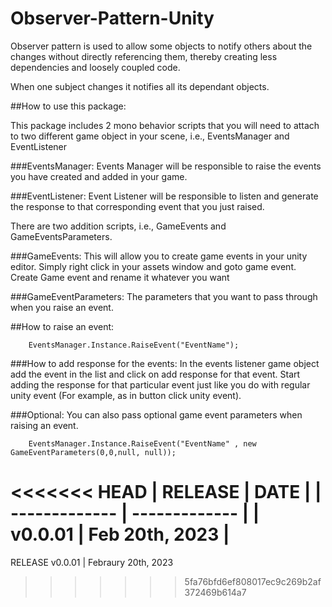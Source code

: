 # Observer-Pattern-Unity

Observer pattern is used to allow some objects to notify others about the changes without directly referencing them, thereby creating less dependencies and loosely coupled code.

When one subject changes it notifies all its dependant objects.

##How to use this package:

This package includes 2 mono behavior scripts that you will need to attach to two different game object in your scene, i.e., EventsManager and EventListener

###EventsManager:
Events Manager will be responsible to raise the events you have created and added in your game.

###EventListener:
Event Listener will be responsible to listen and generate the response to that corresponding event that you just raised.

There are two addition scripts, i.e., GameEvents and GameEventsParameters.

###GameEvents:
This will allow you to create game events in your unity editor.
Simply right click in your assets window and goto game event. Create Game event and rename it whatever you want

###GameEventParameters:
The parameters that you want to pass through when you raise an event.


##How to raise an event:
```
    EventsManager.Instance.RaiseEvent("EventName");
```


###How to add response for the events:
In the events listener game object add the event in the list and click on add response for that event.
Start adding the response for that particular event just like you do with regular unity event (For example, as in button click unity event).

###Optional:
You can also pass optional game event parameters when raising an event.
```
    EventsManager.Instance.RaiseEvent("EventName" , new GameEventParameters(0,0,null, null));
```

<<<<<<< HEAD
| RELEASE  | DATE |
| ------------- | ------------- |
| v0.0.01  | Feb 20th, 2023  |
=======
RELEASE
v0.0.01 | Febraury 20th, 2023
>>>>>>> 5fa76bfd6ef808017ec9c269b2af372469b614a7
